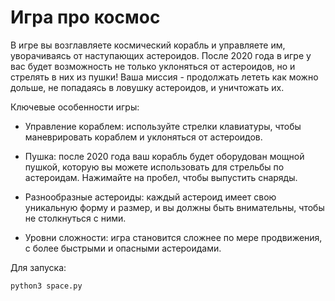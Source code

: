 # Игра про космос


В игре вы возглавляете космический корабль и управляете им, уворачиваясь от наступающих астероидов. После 2020 года в игре у вас будет возможность не только уклоняться от астероидов, но и стрелять в них из пушки! Ваша миссия - продолжать лететь как можно дольше, не попадаясь в ловушку астероидов, и уничтожать их.

Ключевые особенности игры:

- Управление кораблем: используйте стрелки клавиатуры, чтобы маневрировать кораблем и уклоняться от астероидов.

- Пушка: после 2020 года ваш корабль будет оборудован мощной пушкой, которую вы можете использовать для стрельбы по астероидам. Нажимайте на пробел, чтобы выпустить снаряды.

- Разнообразные астероиды: каждый астероид имеет свою уникальную форму и размер, и вы должны быть внимательны, чтобы не столкнуться с ними.

- Уровни сложности: игра становится сложнее по мере продвижения, с более быстрыми и опасными астероидами.

Для запуска:
```
python3 space.py
```